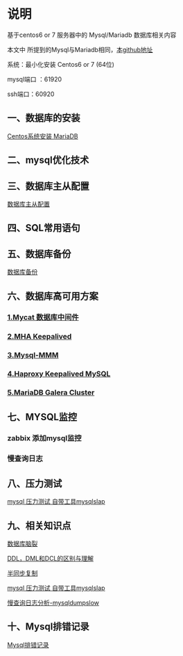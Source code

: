 # 说明

基于centos6 or 7 服务器中的 Mysql/Mariadb 数据库相关内容

本文中 所提到的Mysql与Mariadb相同，[本github地址](https://github.com/funet8/MYSQL)

系统：最小化安装 Centos6 or 7 (64位)

mysql端口 ：61920

ssh端口：60920


## 一、数据库的安装

[Centos系统安装 MariaDB](https://github.com/funet8/MYSQL/blob/master/Install_MariaDB.md)

## 二、mysql优化技术


## 三、数据库主从配置
[数据库主从配置](https://github.com/funet8/MYSQL/wiki/Mysql%25E6%2595%25B0%25E6%258D%25AE%25E5%25BA%2593%25E4%25B8%25BB%25E4%25BB%258E%25E9%2585%258D%25E7%25BD%25AE)


## 四、SQL常用语句


## 五、数据库备份

[数据库备份](https://github.com/funet8/MYSQL/tree/master/mysql-%E5%A4%87%E4%BB%BD%E4%B8%8E%E6%81%A2%E5%A4%8D)



## 六、数据库高可用方案

### [1.Mycat 数据库中间件](https://github.com/funet8/MYSQL/tree/master/High_Availability/MyCat)

### [2.MHA Keepalived](https://github.com/funet8/MYSQL/tree/master/High_Availability/MHA_Keepalived)

### [3.Mysql-MMM](https://github.com/funet8/MYSQL/tree/master/High_Availability/Mysql-MMM)

### [4.Haproxy Keepalived MySQL](https://github.com/funet8/MYSQL/tree/master/High_Availability/Haproxy_Keepalived_MySQL)

### [5.MariaDB Galera Cluster](https://github.com/funet8/MYSQL/tree/master/High_Availability/MariaDB_Galera_Cluster)


## 七、MYSQL监控
### zabbix 添加mysql监控
### 慢查询日志

## 八、压力测试
[mysql 压力测试 自带工具mysqlslap](https://github.com/funet8/MYSQL/wiki/mysql-%E5%8E%8B%E5%8A%9B%E6%B5%8B%E8%AF%95-%E8%87%AA%E5%B8%A6%E5%B7%A5%E5%85%B7mysqlslap)

## 九、相关知识点
[数据库脑裂](https://github.com/funet8/MYSQL/wiki/%E6%95%B0%E6%8D%AE%E5%BA%93%E8%84%91%E8%A3%82)

[DDL，DML和DCL的区别与理解](https://github.com/funet8/MYSQL/wiki/DDL%EF%BC%8CDML%E5%92%8CDCL%E7%9A%84%E5%8C%BA%E5%88%AB%E4%B8%8E%E7%90%86%E8%A7%A3)

[半同步复制](https://github.com/funet8/MYSQL/wiki/%E5%8D%8A%E5%90%8C%E6%AD%A5%E5%A4%8D%E5%88%B6)

[mysql 压力测试 自带工具mysqlslap](https://github.com/funet8/MYSQL/wiki/mysql-%E5%8E%8B%E5%8A%9B%E6%B5%8B%E8%AF%95-%E8%87%AA%E5%B8%A6%E5%B7%A5%E5%85%B7mysqlslap)

[慢查询日志分析-mysqldumpslow](https://github.com/funet8/MYSQL/blob/master/mysql_optimize/mysqldumpslow-help.md)

## 十、Mysql排错记录
[Mysql排错记录](https://github.com/funet8/MYSQL/blob/master/Bug_Record.md)












